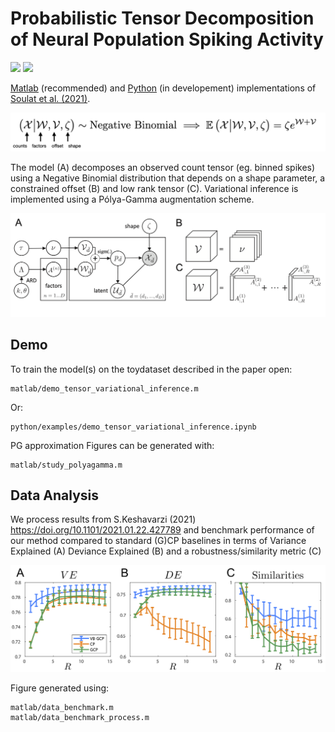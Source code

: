 # Probabilistic Tensor Decomposition of Neural Population Spiking Activity


[license-img]: https://img.shields.io/badge/license-MIT-green
[license-url]: https://github.com/hugosou/vbgcp/blob/main/LICENSE.md

[python-img]:https://img.shields.io/badge/python-v3.8-blue
[python-url]: https://github.com/hugosou/vbgcp/tree/main/python

[matlab-img]:https://img.shields.io/badge/matlab-R2020-orange
[matlab-url]: https://github.com/hugosou/vbgcp/tree/main/matlab

[![][license-img]][license-url] [![][matlab-img]][matlab-url] 

[Matlab][matlab-url] (recommended) and [Python][python-url] (in developement) implementations of [Soulat et al. (2021)](https://arxiv.org/abs/2030.12345).

![alt text](model_summary.png "Model")

The model (A) decomposes an observed count tensor (eg. binned spikes) using a Negative Binomial distribution that depends on a shape parameter, a constrained offset (B) and low rank tensor (C). 
Variational inference is implemented using a Pólya-Gamma augmentation scheme. 

![alt text](model_graphical.png "Model")


## Demo

To train the model(s) on the toydataset described in the paper open:

```
matlab/demo_tensor_variational_inference.m
```
Or:
```
python/examples/demo_tensor_variational_inference.ipynb
```
PG approximation Figures can be generated with: 

```
matlab/study_polyagamma.m
```

## Data Analysis

We process results from  S.Keshavarzi (2021) https://doi.org/10.1101/2021.01.22.427789 and benchmark performance of our method compared to standard (G)CP baselines in terms of Variance Explained (A)  Deviance Explained (B) and a robustness/similarity metric (C)

![alt text](performances.png  "Perf")

Figure generated using:
```
matlab/data_benchmark.m
matlab/data_benchmark_process.m
```


